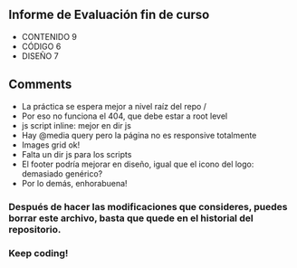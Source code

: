 ## Informe de Evaluación fin de curso
- CONTENIDO 9
- CÓDIGO 6
- DISEÑO 7

## Comments
- La práctica se espera mejor a nivel raíz del repo /
- Por eso no funciona el 404, que debe estar a root level
- js script inline: mejor en dir js
- Hay @media query pero la página no es responsive totalmente
- Images grid ok!
- Falta un dir js para los scripts
- El footer podría mejorar en diseño, igual que el icono del logo: demasiado genérico?
- Por lo demás, enhorabuena!

### Después de hacer las modificaciones que consideres, puedes borrar este archivo, basta que quede en el historial del repositorio.
### Keep coding!
